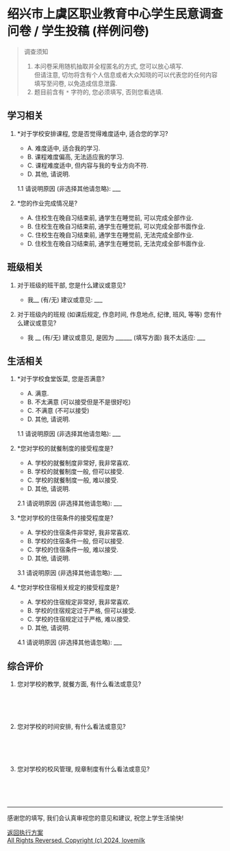 # 绍兴市上虞区职业教育中心学生民意调查问卷 / 学生投稿 (样例问卷)
> 调查须知 <br>
> 1. 本问卷采用随机抽取并全程匿名的方式, 您可以放心填写. \
> 但请注意, 切勿将含有个人信息或者大众知晓的可以代表您的任何内容填写至问卷, 以免造成信息泄露. <br>
> 2. 题目前含有 `*` 字符的, 您必须填写, 否则您看选填. 

## 学习相关
1. *对于学校安排课程, 您是否觉得难度适中, 适合您的学习?
    - A. 难度适中, 适合我的学习.
    - B. 课程难度偏高, 无法适应我的学习.
    - C. 课程难度适中, 但内容与我的专业方向不符.
    - D. 其他, 请说明.

   1.1 请说明原因 (非选择其他请忽略): ___

2. *您的作业完成情况是?
    - A. 住校生在晚自习结束前, 通学生在睡觉前, 可以完成全部作业.
    - B. 住校生在晚自习结束前, 通学生在睡觉前, 可以完成全部书面作业.
    - C. 住校生在晚自习结束前, 通学生在睡觉前, 无法完成全部作业.
    - D. 住校生在晚自习结束前, 通学生在睡觉前, 无法完成全部书面作业.

## 班级相关
1. 对于班级的班干部, 您是什么建议或意见?
    - 我__ (有/无) 建议或意见: ___

2. 对于班级内的班规 (如课后规定, 作息时间, 作息地点, 纪律, 班风, 等等) 您有什么建议或意见?
    - 我 __ (有/无) 建议或意见, 是因为 ______ (填写方面) 我不太适应: ___

## 生活相关
1. *对于学校食堂饭菜, 您是否满意?
    - A. 满意.
    - B. 不太满意 (可以接受但是不是很好吃)
    - C. 不满意 (不可以接受)
    - D. 其他, 请说明.

   1.1 请说明原因 (非选择其他请忽略): ___

2. *您对学校的就餐制度的接受程度是?
    - A. 学校的就餐制度非常好, 我非常喜欢.
    - B. 学校的就餐制度一般, 但可以接受.
    - C. 学校的就餐制度一般, 难以接受.
    - D. 其他, 请说明.

   2.1 请说明原因 (非选择其他请忽略): ___

3. *您对学校的住宿条件的接受程度是?
    - A. 学校的住宿条件非常好, 我非常喜欢.
    - B. 学校的住宿条件一般, 但可以接受.
    - C. 学校的住宿条件一般, 难以接受.
    - D. 其他, 请说明.

   3.1 请说明原因 (非选择其他请忽略): ___

4. *您对学校住宿相关规定的接受程度是?
    - A. 学校的住宿规定非常好, 我非常喜欢.
    - B. 学校的住宿规定过于严格, 但可以接受.
    - C. 学校的住宿规定过于严格, 难以接受.
    - D. 其他, 请说明.

   4.1 请说明原因 (非选择其他请忽略): ___

## 综合评价
1. 您对学校的教学, 就餐方面, 有什么看法或意见?
<br>
<br>
<br>

2. 您对学校的时间安排, 有什么看法或意见?
<br>
<br>
<br>

3. 您对学校的校风管理, 规章制度有什么看法或意见?
<br>
<br>
<br>

---
感谢您的填写, 我们会认真审视您的意见和建议, 祝您上学生活愉快!

[返回执行方案](./execution.md)\
[All Rights Reversed. Copyright (c) 2024, lovemilk](https://aka.lovemilk.top/68)
